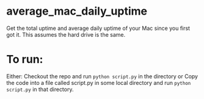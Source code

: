 # average_mac_daily_uptime
Get the total uptime and average daily uptime of your Mac since you first got it. This assumes the hard drive is the same.

# To run:
Either:
Checkout the repo and run `python script.py` in the directory
or
Copy the code into a file called script.py in some local directory and run `python script.py` in that directory.
